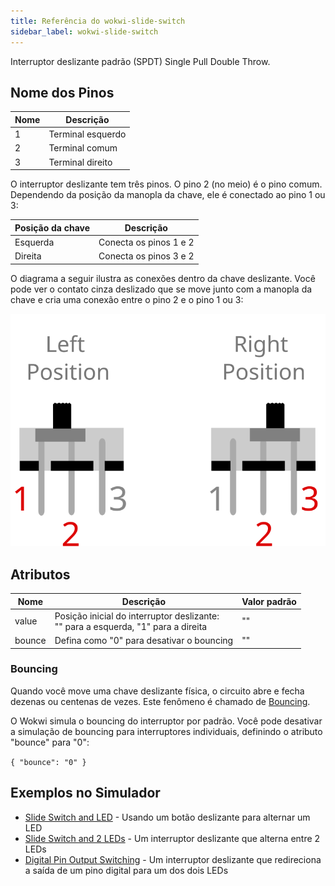 ```yaml
---
title: Referência do wokwi-slide-switch
sidebar_label: wokwi-slide-switch
---
```


Interruptor deslizante padrão (SPDT) Single Pull Double Throw.

<wokwi-slide-switch />

## Nome dos Pinos

| Nome | Descrição         |
| ---- | ----------------- |
| 1    | Terminal esquerdo |
| 2    | Terminal comum    |
| 3    | Terminal direito  |

O interruptor deslizante tem três pinos. O pino 2 (no meio) é o pino comum. Dependendo da posição
da manopla da chave, ele é conectado ao pino 1 ou 3:

| Posição da chave | Descrição              |
| ---------------- | ---------------------- |
| Esquerda         | Conecta os pinos 1 e 2 |
| Direita          | Conecta os pinos 3 e 2 |

O diagrama a seguir ilustra as conexões dentro da chave deslizante. Você pode ver o contato cinza deslizado
que se move junto com a manopla da chave e cria uma conexão entre o pino 2 e o pino 1 ou 3:

![Diagrama de conexão do interruptor deslizante](wokwi-slide-switch-diagram.svg)

## Atributos

| Nome   | Descrição                                                                             | Valor padrão |
| ------ | ------------------------------------------------------------------------------------- | ------------ |
| value  | Posição inicial do interruptor deslizante:<br/>"" para a esquerda, "1" para a direita | ""           |
| bounce | Defina como "0" para desativar o bouncing                                             | ""           |

### Bouncing

Quando você move uma chave deslizante física, o circuito abre e fecha dezenas ou centenas de vezes.
Este fenômeno é chamado de [Bouncing](wokwi-pushbutton#bouncing).

O Wokwi simula o bouncing do interruptor por padrão. Você pode desativar a simulação de bouncing para interruptores individuais, definindo o atributo "bounce" para "0":

`{ "bounce": "0" }`

## Exemplos no Simulador

- [Slide Switch and LED](https://wokwi.com/arduino/projects/288276100805558797) - Usando um botão deslizante para alternar um LED
- [Slide Switch and 2 LEDs](https://wokwi.com/arduino/projects/288278249939665421) - Um interruptor deslizante que alterna entre 2 LEDs
- [Digital Pin Output Switching](https://wokwi.com/arduino/projects/292033853022798344) - Um interruptor deslizante que redireciona a saída de um pino digital para um dos dois LEDs
